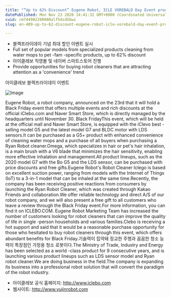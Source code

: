 ```yaml
---
title: "“Up to 62% Discount” Eugene Robot, ICLE VOREBALD Day Event proceeds"
datePublished: Mon Nov 23 2020 14:41:32 GMT+0000 (Coordinated Universal Time)
cuid: cm744902200080alfhdsd5bwi
slug: en-409-up-to-62-discount-eugene-robot-icle-vorebald-day-event-proceeds

---
```



- 블랙프라이데이 기념 최대 할인 이벤트 실시
- Full set of popular models from specialized products cleaning from water mops to pet -fam -specific products, up to 62% discount
- 아이클레보 직영몰 및 네이버 스마트스토어 진행
- Provide opportunities for buying robot cleaners that are attracting attention as a 'convenience' trend

아이클레보 블랙프라이데이 이벤트

![Image](https://cdn.hashnode.com/res/hashnode/image/upload/v1739498087022/aa1fa569-57ae-4cd4-b30b-763d73cbdfd9.jpeg)

Eugene Robot, a robot company, announced on the 23rd that it will hold a Black Friday event that offers multiple events and rich discounts at the official iClebo.com and Naver Smart Store, which is directly managed by the headquarters until November 30. Black FridayThis event, which will be held at the official mall and Naver Smart Store, is equipped with the iClevo best -selling model G5 and the latest model G7 and BLDC motor with LDS sensors.It can be purchased as a G5+ product with enhanced convenience of cleaning water mops and a purchase of all buyers when purchasing a Ryan Robot cleaner.Omega, which specializes in hair or pet's hair inhalation, is a main brush with a V6 blade that minimizes the hair sensitivity, enabling more effective inhalation and management.All product lineups, such as the 2020 model G7 with the Bo G5 and the LDS sensor, can be purchased with price discounts and free gifts.Eugene Robot's Robot Cleaner Iclego is based on excellent suction power, ranging from models with the Internet of Things (IoT) to a 3-in-1 model that can be inhaled at the same time.Recently, the company has been receiving positive reactions from consumers by launching the Ryan Robot Cleaner, which was created through Kakao Friends and collaboration.We offer reliable technology and direct A/S of our robot company, and we will also present a free gift to all customers who leave a review through the Black Friday event.For more information, you can find it on ICLEBO.COM. Eugene Robot Marketing Team has increased the number of customers looking for robot cleaners that can improve the quality of life in single -person households and various families.Clebo is receiving a hot support and said that it would be a reasonable purchase opportunity for those who hesitated to buy robot cleaners through this event, which offers abundant benefits for Black Friday.기술력이 집약돼 정교한 주행과 꼼꼼한 청소 능력이 특장점인 가정용 청소 로봇이다.The Ministry of Trade, Industry and Energy has been selected as a world -class product for 9 consecutive years, and is launching various product lineups such as LDS sensor model and Ryan robot cleaner.We are doing business in the field.The company is expanding its business into a professional robot solution that will convert the paradigm of the robot industry.

- 아이클레보 공식 홈페이지: http://www.iclebo.com
- 웹사이트: http://www.yujinrobot.com